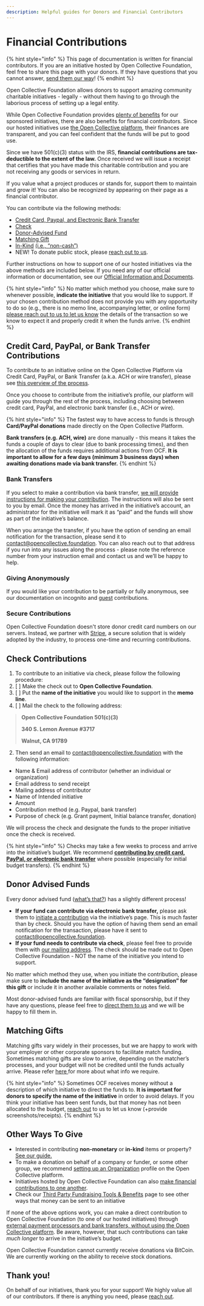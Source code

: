 ```yaml
---
description: Helpful guides for Donors and Financial Contributors
---
```


# Financial Contributions

{% hint style="info" %}
This page of documentation is written for financial contributors. If you are an initiative hosted by Open Collective Foundation, feel free to share this page with your donors. If they have questions that you cannot answer, [send them our way](mailto:contact@opencollective.foundation)!
{% endhint %}

Open Collective Foundation allows donors to support amazing community charitable initiatives - legally - without them having to go through the laborious process of setting up a legal entity.

While Open Collective Foundation provides [plenty of benefits](https://docs.opencollective.foundation/about/what-we-offer) for our sponsored initiatives, there are also benefits for financial contributors. Since our hosted initiatives use [the Open Collective platform](https://opencollective.com/foundation#section-contributions), their finances are transparent, and you can feel confident that the funds will be put to good use.

Since we have 501\(c\)\(3\) status with the IRS, **financial contributions are tax-deductible to the extent of the law.** Once received we will issue a receipt that certifies that you have made this charitable contribution and you are not receiving any goods or services in return.

If you value what a project produces or stands for, support them to maintain and grow it! You can also be recognized by appearing on their page as a financial contributor.

You can contribute via the following methods:

* [Credit Card, Paypal, and Electronic Bank Transfer](https://docs.opencollective.foundation/how-it-works/financial-contributions#credit-card-paypal-or-bank-transfer-contributions)
* [Check](https://docs.opencollective.foundation/how-it-works/financial-contributions#check-contributions)
* [Donor-Advised Fund](https://docs.opencollective.foundation/how-it-works/financial-contributions#donor-advised-funds)
* [Matching Gift](https://docs.opencollective.foundation/how-it-works/financial-contributions#matching-gifts)
* [In-Kind](https://docs.opencollective.foundation/how-it-works/financial-contributions/in-kind) [\(i.e., “non-cash”\)](https://docs.opencollective.foundation/how-it-works/financial-contributions/in-kind)
* NEW! To donate public stock, please [reach out to us](mailto:contact@opencollective.foundation).

Further instructions on how to support one of our hosted initiatives via the above methods are included below. If you need any of our official information or documentation, see our [Official Information and Documents](https://docs.opencollective.foundation/about/official-information-and-documents).

{% hint style="info" %}
No matter which method you choose, make sure to whenever possible, **indicate the initiative** that you would like to support. If your chosen contribution method does not provide you with any opportunity to do so \(e.g., there is no memo line, accompanying letter, or online form\) [please reach out to us to let us know](mailto:contact@opencollective.foundation) the details of the transaction so we know to expect it and properly credit it when the funds arrive.
{% endhint %}

## Credit Card, PayPal, or Bank Transfer Contributions

To contribute to an initiative online on the Open Collective Platform via Credit Card, PayPal, or Bank Transfer \(a.k.a. ACH or wire transfer\), please see [this overview of the process](https://docs.opencollective.com/help/financial-contributors/payments).

Once you choose to contribute from the initiative’s profile, our platform will guide you through the rest of the process, including choosing between credit card, PayPal, and electronic bank transfer \(i.e., ACH or wire\).

{% hint style="info" %}
The fastest way to have access to funds is through **Card/PayPal donations** made directly on the Open Collective Platform.

**Bank transfers \(e.g. ACH, wire\)** are done manually - this means it takes the funds a couple of days to clear \(due to bank processing times\), and then the allocation of the funds requires additional actions from OCF.  **It is important to allow for a few days \(minimum 3 business days\) when awaiting donations made via bank transfer.**
{% endhint %}

### **Bank Transfers**

If you select to make a contribution via bank transfer, [we will provide instructions for making your contribution](https://docs.opencollective.com/help/fiscal-hosts/bank-transfers). The instructions will also be sent to you by email. Once the money has arrived in the initiative’s account, an administrator for the initiative will mark it as “paid” and the funds will show as part of the initiative’s balance.‌

When you arrange the transfer, if you have the option of sending an email notification for the transaction, please send it to [contact@opencollective.foundation](mailto:contact@opencollective.foundation). You can also reach out to that address if you run into any issues along the process - please note the reference number from your instruction email and contact us and we’ll be happy to help.

### **Giving Anonymously**

If you would like your contribution to be partially or fully anonymous, see our documentation on incognito and [guest](https://docs.opencollective.com/help/financial-contributors/guest-contributions) contributions.

### **Secure Contributions**

Open Collective Foundation doesn't store donor credit card numbers on our servers. Instead, we partner with [Stripe](https://stripe.com/docs/security/stripe), a secure solution that is widely adopted by the industry, to process one-time and recurring contributions.

## Check Contributions

1. To contribute to an initiative via check, please follow the following procedure:
2. [ ] Make the check out to **Open Collective Foundation**.
3. [ ] Put the **name of the initiative** you would like to support in the **memo line**.
4. [ ] Mail the check to the following address:

> **Open Collective Foundation 501\(c\)\(3\)**
>
> **340 S. Lemon Avenue \#3717**
>
> **Walnut, CA 91789**

2. Then send an email to [contact@opencollective.foundation](mailto:contact@opencollective.foundation) with the following information:

* Name & Email address of contributor \(whether an individual or organization\)
* Email address to send receipt
* Mailing address of contributor
* Name of Intended initiative
* Amount
* Contribution method \(e.g. Paypal, bank transfer\)
* Purpose of check \(e.g. Grant payment, Initial balance transfer, donation\)

We will process the check and designate the funds to the proper initiative once the check is received.

{% hint style="info" %}
Checks may take a few weeks to process and arrive into the initiative’s budget. We recommend [**contributing by credit card, PayPal, or electronic bank transfer**](https://docs.opencollective.foundation/how-it-works/financial-contributions#credit-card-paypal-or-bank-transfer-contributions) where possible \(especially for initial budget transfers\).
{% endhint %}

## Donor Advised Funds

Every donor advised fund \([what’s that?](https://docs.opencollective.foundation/how-it-works/financial-contributions/dafs)\) has a slightly different process!

* **If your fund can contribute via electronic bank transfer,** please ask them to [initiate a contribution](https://docs.opencollective.com/help/financial-contributors/payments) via the initiative’s page. This is much faster than by check. Should you have the option of having them send an email notification for the transaction, please have it sent to [contact@opencollective.foundation](mailto:contact@opencollective.foundation).
* **If your fund needs to contribute via check**, please feel free to provide them with [our mailing address](https://docs.opencollective.foundation/about/official-information-and-documents#address). The check should be made out to Open Collective Foundation - NOT the name of the initiative you intend to support.

No matter which method they use, when you initiate the contribution, please make sure to **include the name of the initiative as the “designation” for this gift** or include it in another available comments or notes field.

Most donor-advised funds are familiar with fiscal sponsorship, but if they have any questions, please feel free to [direct them to us](mailto:contact@opencollective.foundation) and we will be happy to fill them in.

## Matching Gifts

Matching gifts vary widely in their processes, but we are happy to work with your employer or other corporate sponsors to facilitate match funding. Sometimes matching gifts are slow to arrive, depending on the matcher’s processes, and your budget will not be credited until the funds actually arrive. Please refer [here ](https://docs.opencollective.foundation/how-it-works/third-party-fundraising-tools-and-benefits#donation-matching)for more about what info we require.

{% hint style="info" %}
Sometimes OCF receives money without a description of which initiative to direct the funds to. **It is important for donors to specify the name of the initiative** in order to avoid delays. If you think your initiative has been sent funds, but that money has not been allocated to the budget, [reach out](mailto:contact@opencollective.foundation) to us to let us know \(+provide screenshots/receipts\).
{% endhint %}

## Other Ways To Give

* Interested in contributing **non-monetary** or **in-kind** items or property? [See our guide.](https://docs.opencollective.foundation/how-it-works/financial-contributions/in-kind)
* To make a donation on behalf of a company or funder, or some other group, we recommend [setting up an Organization](https://docs.opencollective.com/help/financial-contributors/organizations) profile on the Open Collective platform.
* Initiatives hosted by Open Collective Foundation can also [make financial contributions to one another](https://docs.opencollective.com/help/financial-contributors/collective-to-collective).
* Check our [Third Party Fundraising Tools & Benefits](../third-party-fundraising-tools-and-benefits/) page to see other ways that money can be sent to an initiative

If none of the above options work, you can make a direct contribution to Open Collective Foundation \(to one of our hosted initiatives\) through [external payment processors and bank transfers, without using the Open Collective platform](https://docs.opencollective.foundation/how-it-works/faq/non-platform). Be aware, however, that such contributions can take _much longer_ to arrive in the initiative’s budget.

Open Collective Foundation cannot currently receive donations via BitCoin. We are currently working on the ability to receive stock donations.

## Thank you!

On behalf of our initiatives, thank you for your support! We highly value all of our contributors. If there is anything you need, please [reach out](mailto:contact@opencollective.foundation).

